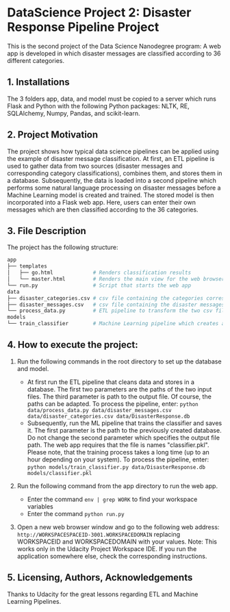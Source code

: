 # DataScience Project 2: Disaster Response Pipeline Project
This is the second project of the Data Science Nanodegree program: A web app is developed in which disaster messages are classified according to 36 different categories.

## 1. Installations
The 3 folders app, data, and model must be copied to a server which runs Flask and Python with the following Python packages: NLTK, RE, SQLAlchemy, Numpy, Pandas, and scikit-learn.

## 2. Project Motivation
The project shows how typical data science pipelines can be applied using the example of disaster message classification. At first, an ETL pipeline is used to gather data from two sources (disaster messages and corresponding category classifications), combines them, and stores them in a database. Subsequently, the data is loaded into a second pipeline which performs some natural language processing on disaster messages before a Machine Learning model is created and trained. The stored model is then incorporated into a Flask web app. Here, users can enter their own messages which are then classified according to the 36 categories.

## 3. File Description
The project has the following structure:
```bash
app
├── templates
│   ├── go.html             # Renders classification results
│   └── master.html         # Renders the main view for the web browser including database statistics
└── run.py                  # Script that starts the web app
data
├── disaster_categories.csv # csv file containing the categories corresponding to the messages in disaster_messages.csv
├── disaster_messages.csv   # csv file containing the disaster messages
└── process_data.py         # ETL pipeline to transform the two csv files into one SQLite database
models
└── train_classifier        # Machine Learning pipeline which creates a multi-categorial classifier and stores it as a pickle-file
```

## 4. How to execute the project:
1. Run the following commands in the root directory to set up the database and model.
    - At first run the ETL pipeline that cleans data and stores in a database. The first two parameters are the paths of the two input files. The third parameter is path to the output file. Of course, the paths can be adapted. To process the pipeline, enter:
        `python data/process_data.py data/disaster_messages.csv data/disaster_categories.csv data/DisasterResponse.db`
    - Subsequently, run the ML pipeline that trains the classifier and saves it. The first parameter is the path to the previously created database. Do not change the second parameter which specifies the output file path. The web app requires that the file is names "classifier.pkl". Please note, that the training process takes a long time (up to an hour depending on your system). To process the pipeline, enter:
        `python models/train_classifier.py data/DisasterResponse.db models/classifier.pkl`

2. Run the following command from the app directory to run the web app.
	- Enter the command `env | grep WORK` to find your workspace variables
	- Enter the command `python run.py`
    
3. Open a new web browser window and go to the following web address: 
	`http://WORKSPACESPACEID-3001.WORKSPACEDOMAIN` replacing WORKSPACEID and WORKSPACEDOMAIN with your values. Note: This works only in the Udacity Project Workspace IDE. If you run the application somewhere else, check the corresponding instructions. 

## 5. Licensing, Authors, Acknowledgements
Thanks to Udacity for the great lessons regarding ETL and Machine Learning Pipelines.
